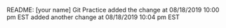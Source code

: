 README: [your name] Git Practice
added the change at 08/18/2019 10:00 pm EST
added another change at 08/18/2019 10:04 pm EST
